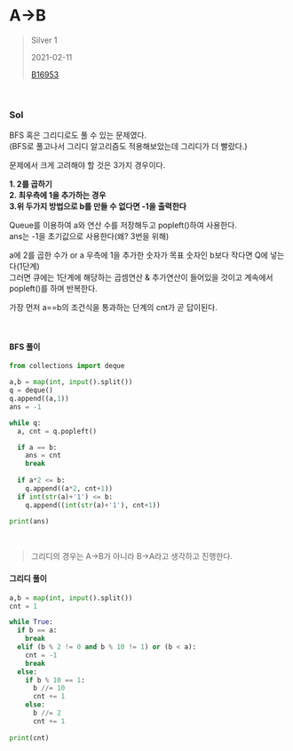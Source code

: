 # A->B
> Silver 1
>
> 2021-02-11
>
> [B16953](https://www.acmicpc.net/problem/16953)


<br>

### Sol

BFS 혹은 그리디로도 풀 수 있는 문제였다.   
(BFS로 풀고나서 그리디 알고리즘도 적용해보았는데 그리디가 더 빨랐다.)  

문제에서 크게 고려해야 할 것은 3가지 경우이다.

**1. 2를 곱하기**  
**2. 최우측에 1을 추가하는 경우**  
**3.위 두가지 방법으로 b를 만들 수 없다면 -1을 출력한다**
 
Queue를 이용하여 a와 연산 수를 저장해두고 popleft()하여 사용한다.  
ans는 -1을 초기값으로 사용한다(왜? 3번을 위해)  
  
a에 2를 곱한 수가 or a 우측에 1을 추가한 숫자가 목표 숫자인 b보다 작다면 Q에 넣는다(1단계)  
그러면 큐에는 1단계에 해당하는 곱셈연산 & 추가연산이 들어있을 것이고 계속에서 popleft()를 하며 반복한다.  

가장 먼저 a==b의 조건식을 통과하는 단계의 cnt가 곧 답이된다.
 
 
 <br>
 
#### BFS 풀이
```python
from collections import deque

a,b = map(int, input().split())
q = deque()
q.append((a,1))
ans = -1

while q:
  a, cnt = q.popleft()

  if a == b:
    ans = cnt
    break
  
  if a*2 <= b:
    q.append((a*2, cnt+1))
  if int(str(a)+'1') <= b:
    q.append((int(str(a)+'1'), cnt+1))

print(ans)
```


<br>

> 그리디의 경우는 A->B가 아니라 B->A라고 생각하고 진행한다.  
#### 그리디 풀이
```python
a,b = map(int, input().split())
cnt = 1

while True:
  if b == a:
    break
  elif (b % 2 != 0 and b % 10 != 1) or (b < a):
    cnt = -1
    break
  else:
    if b % 10 == 1:
      b //= 10
      cnt += 1
    else:
      b //= 2
      cnt += 1
 
print(cnt)
```